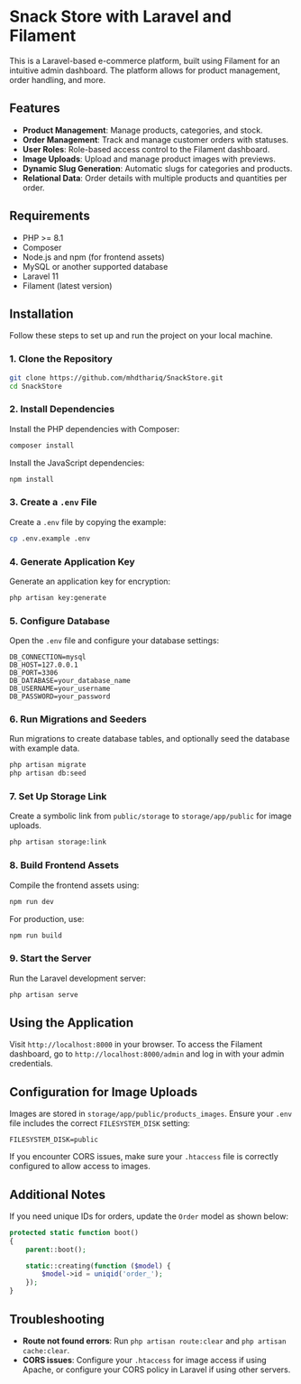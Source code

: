 # Snack Store with Laravel and Filament

This is a Laravel-based e-commerce platform, built using Filament for an intuitive admin dashboard. The platform allows for product management, order handling, and more.

## Features

- **Product Management**: Manage products, categories, and stock.
- **Order Management**: Track and manage customer orders with statuses.
- **User Roles**: Role-based access control to the Filament dashboard.
- **Image Uploads**: Upload and manage product images with previews.
- **Dynamic Slug Generation**: Automatic slugs for categories and products.
- **Relational Data**: Order details with multiple products and quantities per order.

## Requirements

- PHP >= 8.1
- Composer
- Node.js and npm (for frontend assets)
- MySQL or another supported database
- Laravel 11
- Filament (latest version)

## Installation

Follow these steps to set up and run the project on your local machine.

### 1. Clone the Repository

```bash
git clone https://github.com/mhdthariq/SnackStore.git
cd SnackStore
```

### 2. Install Dependencies

Install the PHP dependencies with Composer:

```bash
composer install
```

Install the JavaScript dependencies:

```bash
npm install
```

### 3. Create a `.env` File

Create a `.env` file by copying the example:

```bash
cp .env.example .env
```

### 4. Generate Application Key

Generate an application key for encryption:

```bash
php artisan key:generate
```

### 5. Configure Database

Open the `.env` file and configure your database settings:

```env
DB_CONNECTION=mysql
DB_HOST=127.0.0.1
DB_PORT=3306
DB_DATABASE=your_database_name
DB_USERNAME=your_username
DB_PASSWORD=your_password
```

### 6. Run Migrations and Seeders

Run migrations to create database tables, and optionally seed the database with example data.

```bash
php artisan migrate
php artisan db:seed
```

### 7. Set Up Storage Link

Create a symbolic link from `public/storage` to `storage/app/public` for image uploads.

```bash
php artisan storage:link
```

### 8. Build Frontend Assets

Compile the frontend assets using:

```bash
npm run dev
```

For production, use:

```bash
npm run build
```

### 9. Start the Server

Run the Laravel development server:

```bash
php artisan serve
```

## Using the Application

Visit `http://localhost:8000` in your browser. To access the Filament dashboard, go to `http://localhost:8000/admin` and log in with your admin credentials.

## Configuration for Image Uploads

Images are stored in `storage/app/public/products_images`. Ensure your `.env` file includes the correct `FILESYSTEM_DISK` setting:

```env
FILESYSTEM_DISK=public
```

If you encounter CORS issues, make sure your `.htaccess` file is correctly configured to allow access to images.

## Additional Notes

If you need unique IDs for orders, update the `Order` model as shown below:

```php
protected static function boot()
{
    parent::boot();

    static::creating(function ($model) {
        $model->id = uniqid('order_');
    });
}
```

## Troubleshooting

- **Route not found errors**: Run `php artisan route:clear` and `php artisan cache:clear`.
- **CORS issues**: Configure your `.htaccess` for image access if using Apache, or configure your CORS policy in Laravel if using other servers.
